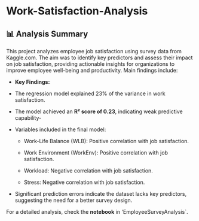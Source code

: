 # Work-Satisfaction-Analysis

## 📊 Analysis Summary
This project analyzes employee job satisfaction using survey data from Kaggle.com. The aim was to identify key predictors and assess their impact
on job satisfaction, providing actionable insights for organizations to improve employee well-being and productivity.
Main findings include:

- **Key Findings:**
- The regression model explained 23% of  the variance in work satisfaction. 
  
- The model achieved an **R² score of 0.23**, indicating weak predictive capability-
  
- Variables included in the final model:
   - Work-Life Balance (WLB): Positive correlation with job satisfaction.
   - Work Environment (WorkEnv): Positive correlation with job satisfaction.
   - Workload: Negative correlation with job satisfaction.
   - Stress: Negative correlation with job satisfaction.
     
     [
](https://github.com/MbaliMabaso/Work-Satisfaction-Analysis/blob/0c88c96c7da82453cd9579530d031284a042306d/EmployeeSurveyRegressionWeights.png)

- Significant prediction errors indicate the dataset lacks key predictors, suggesting the need for a better survey design.

For a detailed analysis, check the **notebook** in 'EmployeeSurveyAnalysis`.[
](https://github.com/MbaliMabaso/Work-Satisfaction-Analysis/blob/8b29a30bb04a7fff014805aa607b194bab7e97d9/EmployeeSurveyAnalysis.ipynb)

